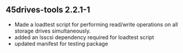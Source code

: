 ## 45drives-tools 2.2.1-1

* Made a loadtest script for performing read/write operations on all storage drives simultaneously.
* added an lsscsi dependency required for loadtest script
* updated manifest for testing package